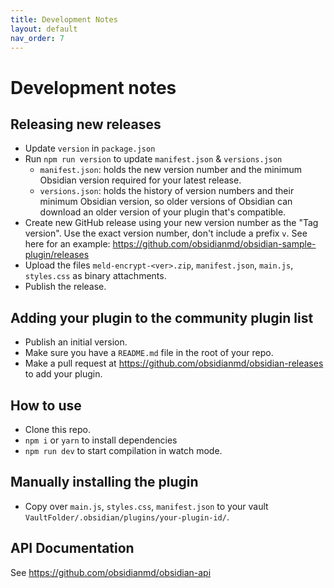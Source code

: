 ```yaml
---
title: Development Notes
layout: default
nav_order: 7
---
```


# Development notes

## Releasing new releases

- Update `version` in `package.json`
- Run `npm run version` to update `manifest.json` & `versions.json`
	- `manifest.json`: holds the new version number and the minimum Obsidian version required for your latest release.
	- `versions.json`: holds the history of version numbers and their minimum Obsidian version, so older versions of Obsidian can download an older version of your plugin that's compatible.
- Create new GitHub release using your new version number as the "Tag version". Use the exact version number, don't include a prefix `v`. See here for an example: https://github.com/obsidianmd/obsidian-sample-plugin/releases
- Upload the files `meld-encrypt-<ver>.zip`, `manifest.json`, `main.js`, `styles.css` as binary attachments.
- Publish the release.

## Adding your plugin to the community plugin list

- Publish an initial version.
- Make sure you have a `README.md` file in the root of your repo.
- Make a pull request at https://github.com/obsidianmd/obsidian-releases to add your plugin.

## How to use

- Clone this repo.
- `npm i` or `yarn` to install dependencies
- `npm run dev` to start compilation in watch mode.

## Manually installing the plugin

- Copy over `main.js`, `styles.css`, `manifest.json` to your vault `VaultFolder/.obsidian/plugins/your-plugin-id/`.

## API Documentation

See https://github.com/obsidianmd/obsidian-api